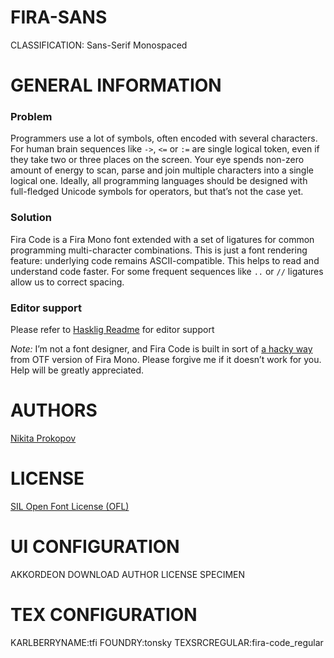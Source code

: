 FIRA-SANS
=========
CLASSIFICATION: Sans-Serif Monospaced


GENERAL INFORMATION
===================

### Problem

Programmers use a lot of symbols, often encoded with several characters.
For human brain sequences like `->`, `<=` or `:=` are single logical token,
even if they take two or three places on the screen. Your eye spends
non-zero amount of energy to scan, parse and join multiple characters
into a single logical one. Ideally, all programming languages should be
designed with full-fledged Unicode symbols for operators, but that’s not
the case yet.

### Solution

Fira Code is a Fira Mono font extended with a set of ligatures for common
programming multi-character combinations.
This is just a font rendering feature: underlying code remains ASCII-compatible.
This helps to read and understand code faster.
For some frequent sequences like `..` or `//` ligatures allow us to correct spacing.

### Editor support

Please refer to [Hasklig Readme](https://github.com/i-tu/Hasklig) for editor support

_Note:_ I’m not a font designer, and Fira Code is built in sort of
[a hacky way](https://github.com/mozilla/Fira/issues/62)
from OTF version of Fira Mono. Please forgive me if it doesn’t work for you.
Help will be greatly appreciated.


AUTHORS
=======
[Nikita Prokopov](http://tonsky.me/)


LICENSE
=======
[SIL Open Font License (OFL)](http://scripts.sil.org/OFL)


UI CONFIGURATION
================
AKKORDEON
DOWNLOAD
AUTHOR
LICENSE
SPECIMEN


TEX CONFIGURATION
=================
KARLBERRYNAME:tfi
FOUNDRY:tonsky
TEXSRCREGULAR:fira-code_regular

